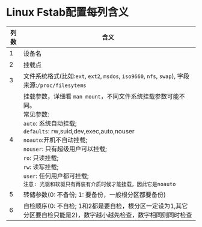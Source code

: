 # Linux Fstab配置每列含义


|列数|含义|
|---|---|
|1|设备名|
|2|挂载点|
|3|文件系统格式(比如:`ext`, `ext2`, `msdos`, `iso9660`, `nfs`, `swap`), 字段来源:`/proc/filesytems`|
|4|挂载参数，详细看 `man mount`，不同文件系统挂载参数可能不同。<br/>常见参数:<br/>`auto`: 系统自动挂载;<br/>`defaults`: rw,suid,dev,exec,auto,nouser<br/>`noauto`:开机不自动挂载;<br/>`nouser`: 只有超级用户可以挂载;<br/>`ro`: 只读挂载; <br/>`rw`: 读写挂载; <br/>`user`: 任何用户都可挂载; <br/>`注意: 光驱和软驱只有再装有介质时候才能挂载，因此它是noauto`|
|5|转储参数(0: 不备份; 1: 要备份，一般根分区都要备份)|
|6|自检顺序(0: 不自检; 1和2都是要自检，根分区一定设为1,其它分区要自检只能是2)，数字越小越先检查，数字相同则同时检查|


